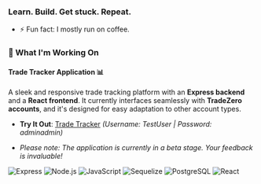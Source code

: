 ### Learn. Build. Get stuck. Repeat.

- ⚡ Fun fact: I mostly run on coffee.

### 🚀 What I'm Working On

#### Trade Tracker Application 📊
A sleek and responsive trade tracking platform with an **Express backend** and a **React frontend**. It currently interfaces seamlessly with **TradeZero accounts**, and it's designed for easy adaptation to other account types.

- **Try It Out**: [Trade Tracker](https://tradetrackerfrontend-production.up.railway.app/) *(Username: TestUser | Password: adminadmin)*

- *Please note: The application is currently in a beta stage. Your feedback is invaluable!*

![Express](https://img.shields.io/badge/-Express-black?style=flat-square&logo=express)
![Node.js](https://img.shields.io/badge/-Node.js-black?style=flat-square&logo=node-dot-js)
![JavaScript](https://img.shields.io/badge/-JavaScript-black?style=flat-square&logo=javascript)
![Sequelize](https://img.shields.io/badge/-Sequelize-black?style=flat-square&logo=sequelize)
![PostgreSQL](https://img.shields.io/badge/-PostgreSQL-black?style=flat-square&logo=postgresql)
![React](https://img.shields.io/badge/-React-black?style=flat-square&logo=react)


<!--
**Jas667/Jas667** is a ✨ _special_ ✨ repository because its `README.md` (this file) appears on your GitHub profile.

Here are some ideas to get you started:

- 🔭 I’m currently working on ...
- 🌱 I’m currently learning ...
- 👯 I’m looking to collaborate on ...
- 🤔 I’m looking for help with ...
- 💬 Ask me about ...
- 📫 How to reach me: ...
- 😄 Pronouns: ...
-->
